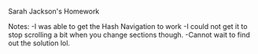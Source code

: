 Sarah Jackson's Homework

Notes:
-I was able to get the Hash Navigation to work
-I could not get it to stop scrolling a bit when you change sections though. 
-Cannot wait to find out the solution lol. 